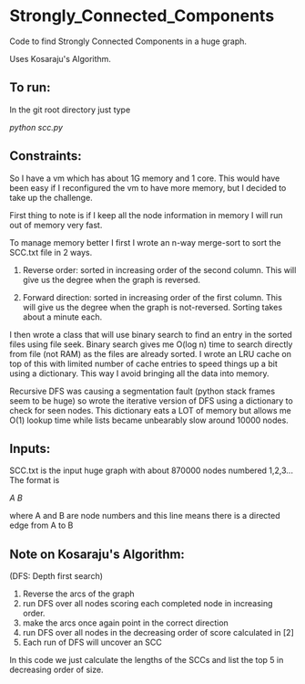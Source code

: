 # Strongly_Connected_Components
Code to find Strongly Connected Components in a huge graph.

Uses Kosaraju's Algorithm.
## To run:
In the git root directory just type

_python scc.py_

## Constraints:
So I have a vm which has about 1G memory and 1 core. 
This would have been easy if I reconfigured the vm to have more memory, but I decided to take up the challenge.

First thing to note is if I keep all the node information in memory I will run out of memory very fast.

To manage memory better I first I wrote an n-way merge-sort to sort the SCC.txt file in 2 ways.

1. Reverse order: sorted in increasing order of the second column. This will give us the degree when the graph is reversed.

2. Forward direction: sorted in increasing order of the first column. This will give us the degree when the graph is not-reversed. Sorting takes about a minute each.

I then wrote a class that will use binary search to find an entry in the sorted files using file seek. 
Binary search gives me O(log n) time to search directly from file (not RAM) as the files are already sorted. 
I wrote an LRU cache on top of this with limited number of cache entries to speed things up a bit using a dictionary. 
This way I avoid bringing all the data into memory.

Recursive DFS was causing a segmentation fault (python stack frames seem to be huge) 
so wrote the iterative version of DFS using a dictionary to check for seen nodes. 
This dictionary eats a LOT of memory but allows me O(1) lookup time while lists became unbearably slow around 10000 nodes.

## Inputs:
SCC.txt is the input huge graph with about 870000 nodes numbered 1,2,3...
The format is 

*A B*

where A and B are node numbers and this line means there is a directed edge from A to B

## Note on Kosaraju's Algorithm:
(DFS: Depth first search)

1. Reverse the arcs of the graph
2. run DFS over all nodes scoring each completed node in increasing order.
3. make the arcs once again point in the correct direction
4. run DFS over all nodes in the decreasing order of score calculated in [2]
5. Each run of DFS will uncover an SCC

In this code we just calculate the lengths of the SCCs and list the top 5 in decreasing order of size.
